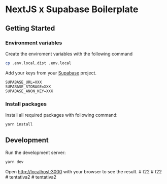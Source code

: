 # NextJS x Supabase Boilerplate

## Getting Started

### Environment variables

Create the enviroment variables with the following command  
```bash
cp .env.local.dist .env.local
```

Add your keys from your [Supabase](https://app.supabase.io/) project.

```dotenv
SUPABASE_URL=XXX
SUPABASE_STORAGE=XXX
SUPABASE_ANON_KEY=XXX
```

### Install packages

Install all required packages with following command:
```bash
yarn install
```

## Development
Run the development server:

```bash
yarn dev
```

Open [http://localhost:3000](http://localhost:3000) with your browser to see the result.
#   t 2 2  
 #   t 2 2  
 #   t e n t a t i v a 2  
 #   t e n t a t i v a 2  
 